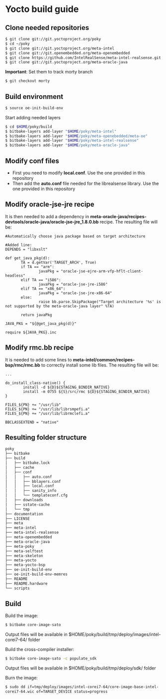 # Yocto build guide

## Clone needed repositories
```sh
$ git clone git://git.yoctoproject.org/poky
$ cd ~/poky
$ git clone git://git.yoctoproject.org/meta-intel
$ git clone git://git.openembedded.org/meta-openembedded
$ git clone https://github.com/IntelRealSense/meta-intel-realsense.git
$ git clone git://git.yoctoproject.org/meta-oracle-java
```

**Important**: Set them to track morty branch

```sh
$ git checkout morty
```


## Build environment
```sh
$ source oe-init-build-env
```

Start adding needed layers
```sh
$ cd $HOME/poky/build
$ bitbake-layers add-layer "$HOME/poky/meta-intel"
$ bitbake-layers add-layer "$HOME/poky/meta-openebedded/meta-oe"
$ bitbake-layers add-layer "$HOME/poky/meta-intel-realsense"
$ bitbake-layers add-layer "$HOME/poky/meta-oracle-java"
```

## Modify conf files
* First you need to modify **local.conf**. Use the one provided in this repository
* Then add the **auto.conf** file needed for the librealsense library. Use the one provided in this repository

## Modify oracle-jse-jre recipe
It is then needed to add a dependency in **meta-oracle-java/recipes-devtools/oracle-java/oracle-jse-jre_1.8.0.bb** recipe.
The resulting file will be:

```bb
#Automatically choose java package based on target architecture

#Added line:
DEPENDS = "libxslt"

def get_java_pkg(d):
       TA = d.getVar('TARGET_ARCH', True)
       if TA == "arm":
               javaPkg = "oracle-jse-ejre-arm-vfp-hflt-client-headless"
       elif TA == "i586":
               javaPkg = "oracle-jse-jre-i586"
       elif TA == "x86_64":
               javaPkg = "oracle-jse-jre-x86-64"
       else:
               raise bb.parse.SkipPackage("Target architecture '%s' is not supported by the meta-oracle-java layer" %TA)

       return javaPkg

JAVA_PKG = "${@get_java_pkg(d)}"

require ${JAVA_PKG}.inc
```

## Modify rmc.bb recipe
It is needed to add some lines to **meta-intel/common/recipes-bsp/rmc/rmc.bb** to correctly install some lib files.
The resulting file will be:
```bb
...

do_install_class-native() {
        install -d ${D}${STAGING_BINDIR_NATIVE}
        install -m 0755 ${S}/src/rmc ${D}${STAGING_BINDIR_NATIVE}
}

FILES_${PN} += "/usr/lib"
FILES_${PN} += "/usr/lib/librsmpefi.a"
FILES_${PN} += "/usr/lib/librmclefi.a"

BBCLASSEXTEND = "native"
```

## Resulting folder structure

```sh
poky
├── bitbake
├── build
│   ├── bitbake.lock
│   ├── cache
│   ├── conf
│   │   ├── auto.conf
│   │   ├── bblayers.conf
│   │   ├── local.conf
│   │   ├── sanity_info
│   │   └── templateconf.cfg
│   ├── downloads
│   ├── sstate-cache
│   └── tmp
├── documentation
├── LICENSE
├── meta
├── meta-intel
├── meta-intel-realsense
├── meta-openembedded
├── meta-oracle-java
├── meta-poky
├── meta-selftest
├── meta-skeleton
├── meta-yocto
├── meta-yocto-bsp
├── oe-init-build-env
├── oe-init-build-env-memres
├── README
├── README.hardware
└── scripts
```

## Build
Build the image:
```sh
$ bitbake core-image-sato
```

Output files will be available in $HOME/poky/build/tmp/deploy/images/intel-corei7-64/ folder

Build the cross-compiler installer:
```sh
$ bitbake core-image-sato -c populate_sdk
```

Output files will be available in $HOME/poky/build/tmp/deploy/sdk/ folder

Burn the image:
```sh
$ sudo dd if=tmp/deploy/images/intel-corei7-64/core-image-base-intel-
corei7-64.wic of=TARGET_DEVICE status=progress
```
